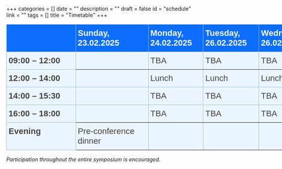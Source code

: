+++
categories = []
date = ""
description = ""
draft = false
id = "schedule"
link = ""
tags = []
title = "Timetable"
+++



<style type="text/css">
.tg  {border-collapse:collapse;border-color:#9ABAD9;border-spacing:0;}
.tg td{background-color:#EBF5FF;border-color:#9ABAD9;border-style:solid;border-width:1px;color:#444;
  font-family:Arial, sans-serif;font-size:14px;overflow:hidden;padding:10px 5px;word-break:normal;}
.tg th{background-color:#0d6efd;border-color:#9ABAD9;border-style:solid;border-width:1px;color:#fff;
  font-family:Arial, sans-serif;font-size:14px;font-weight:normal;overflow:hidden;padding:10px 5px;word-break:normal;}
.tg .tg-x1hj{border-color:inherit;font-size:22px;text-align:left;vertical-align:top}
.tg .tg-cyim{font-size:22px;text-align:left;vertical-align:top}
.tg .tg-bhpp{font-size:22px;font-weight:bold;text-align:left;vertical-align:top}
.tg .tg-spag{border-color:inherit;font-size:22px;font-weight:bold;text-align:left;vertical-align:top}
</style>
<table class="tg" style="undefined;table-layout: fixed; width: 1066px">
<colgroup>
<col style="width: 184px">
<col style="width: 193px">
<col style="width: 146px">
<col style="width: 148px">
<col style="width: 178px">
<col style="width: 217px">
</colgroup>
<thead>
  <tr>
    <th class="tg-cyim"></th>
    <th class="tg-spag">Sunday, 23.02.2025</th>
    <th class="tg-spag">Monday, 24.02.2025</th>
    <th class="tg-spag">Tuesday, 26.02.2025</th>
    <th class="tg-spag">Wednesday, 26.02.2025</th>
    <th class="tg-spag">Thursday, 27.02.2025</th>
  </tr>
</thead>
<tbody>
  <tr>
    <td class="tg-bhpp">09:00 – 12:00</td>
    <td class="tg-x1hj"> </td>
    <td class="tg-x1hj">TBA</td>
    <td class="tg-x1hj">TBA</td>
    <td class="tg-x1hj">TBA</td>
    <td class="tg-x1hj">TBA</td>
  </tr>
  <tr>
    <td class="tg-bhpp">12:00 – 14:00</td>
    <td class="tg-cyim"> </td>
    <td class="tg-cyim">Lunch </td>
    <td class="tg-cyim">Lunch</td>
    <td class="tg-cyim">Lunch</td>
    <td class="tg-cyim">Lunch</td>
  </tr>
  <tr>
    <td class="tg-bhpp">14:00 – 15:30</td>
    <td class="tg-cyim"> </td>
    <td class="tg-cyim">TBA</td>
    <td class="tg-cyim">TBA</td>
    <td class="tg-cyim">TBA</td>
    <td class="tg-cyim">TBA</td>
  </tr>
  <tr>
    <td class="tg-bhpp">16:00 – 18:00</td>
    <td class="tg-x1hj"> </td>
    <td class="tg-x1hj">TBA</td>
    <td class="tg-x1hj">TBA</td>
    <td class="tg-x1hj">TBA</td>
    <td class="tg-x1hj">TBA</td>
  </tr>
  <tr>
    <td class="tg-bhpp">Evening</td>
    <td class="tg-x1hj">Pre-conference<br>dinner</td>
    <td class="tg-x1hj"></td>
    <td class="tg-x1hj"></td>
    <td class="tg-x1hj"></td>
    <td class="tg-x1hj">Symposium dinner</td>
  </tr>
</tbody>
</table>


<p><em>Participation throughout the entire symposium is encouraged.</em></p>